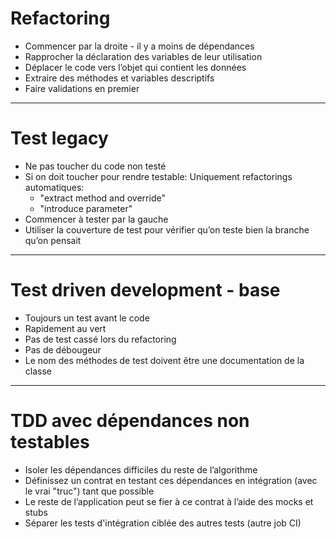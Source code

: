 # Refactoring
- Commencer par la droite - il y a moins de dépendances
- Rapprocher la déclaration des variables de leur utilisation
- Déplacer le code vers l’objet qui contient les données
- Extraire des méthodes et variables descriptifs
- Faire validations en premier

---
# Test legacy
- Ne pas toucher du code non testé
- Si on doit toucher pour rendre testable: Uniquement refactorings automatiques: 
  - "extract method and override" 
  - "introduce parameter"
- Commencer à tester par la gauche
- Utiliser la couverture de test pour vérifier qu’on teste bien la branche qu’on pensait

---
# Test driven development - base
- Toujours un test avant le code
- Rapidement au vert
- Pas de test cassé lors du refactoring
- Pas de débougeur
- Le nom des méthodes de test doivent être une documentation de la classe

---
# TDD avec dépendances non testables
- Isoler les dépendances difficiles du reste de l’algorithme
- Définissez un contrat en testant ces dépendances en intégration (avec le vrai "truc") tant que possible
- Le reste de l’application peut se fier à ce contrat à l’aide des mocks et stubs
- Séparer les tests d'intégration ciblée des autres tests (autre job CI) 

